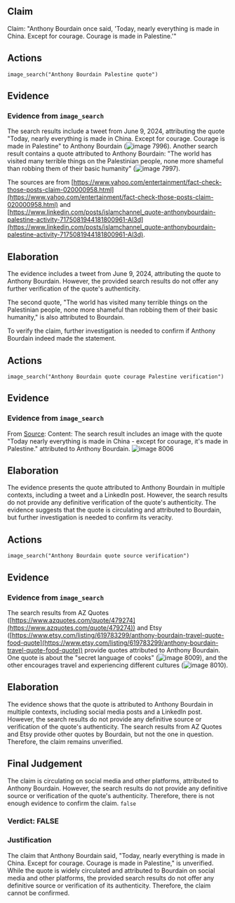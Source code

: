 ## Claim
Claim: "Anthony Bourdain once said, 'Today, nearly everything is made in China. Except for courage. Courage is made in Palestine.'"

## Actions
```
image_search("Anthony Bourdain Palestine quote")
```

## Evidence
### Evidence from `image_search`
The search results include a tweet from June 9, 2024, attributing the quote "Today, nearly everything is made in China. Except for courage. Courage is made in Palestine" to Anthony Bourdain (![image 7996](media/2025-08-29_22-17-1756505831-611153.jpg)). Another search result contains a quote attributed to Anthony Bourdain: "The world has visited many terrible things on the Palestinian people, none more shameful than robbing them of their basic humanity" (![image 7997](media/2025-08-29_22-17-1756505831-728492.jpg)).

The sources are from [https://www.yahoo.com/entertainment/fact-check-those-posts-claim-020000958.html](https://www.yahoo.com/entertainment/fact-check-those-posts-claim-020000958.html) and [https://www.linkedin.com/posts/islamchannel_quote-anthonybourdain-palestine-activity-7175081944181800961-Al3d](https://www.linkedin.com/posts/islamchannel_quote-anthonybourdain-palestine-activity-7175081944181800961-Al3d).


## Elaboration
The evidence includes a tweet from June 9, 2024, attributing the quote to Anthony Bourdain. However, the provided search results do not offer any further verification of the quote's authenticity.

The second quote, "The world has visited many terrible things on the Palestinian people, none more shameful than robbing them of their basic humanity," is also attributed to Bourdain.

To verify the claim, further investigation is needed to confirm if Anthony Bourdain indeed made the statement.


## Actions
```
image_search("Anthony Bourdain quote courage Palestine verification")
```

## Evidence
### Evidence from `image_search`
From [Source](https://www.linkedin.com/posts/hanslak_he-was-right-about-china-and-palestine-activity-7267303198367924224-CvXH): 
Content: The search result includes an image with the quote "Today nearly everything is made in China - except for courage, it's made in Palestine." attributed to Anthony Bourdain. ![image 8006](media/2025-08-29_22-17-1756505843-693693.jpg)


## Elaboration
The evidence presents the quote attributed to Anthony Bourdain in multiple contexts, including a tweet and a LinkedIn post. However, the search results do not provide any definitive verification of the quote's authenticity. The evidence suggests that the quote is circulating and attributed to Bourdain, but further investigation is needed to confirm its veracity.


## Actions
```
image_search("Anthony Bourdain quote source verification")
```

## Evidence
### Evidence from `image_search`
The search results from AZ Quotes ([https://www.azquotes.com/quote/479274](https://www.azquotes.com/quote/479274)) and Etsy ([https://www.etsy.com/listing/619783299/anthony-bourdain-travel-quote-food-quote](https://www.etsy.com/listing/619783299/anthony-bourdain-travel-quote-food-quote)) provide quotes attributed to Anthony Bourdain. One quote is about the "secret language of cooks" (![image 8009](media/2025-08-29_22-17-1756505851-383248.jpg)), and the other encourages travel and experiencing different cultures (![image 8010](media/2025-08-29_22-17-1756505851-790804.jpg)).


## Elaboration
The evidence shows that the quote is attributed to Anthony Bourdain in multiple contexts, including social media posts and a LinkedIn post. However, the search results do not provide any definitive source or verification of the quote's authenticity. The search results from AZ Quotes and Etsy provide other quotes by Bourdain, but not the one in question. Therefore, the claim remains unverified.


## Final Judgement
The claim is circulating on social media and other platforms, attributed to Anthony Bourdain. However, the search results do not provide any definitive source or verification of the quote's authenticity. Therefore, there is not enough evidence to confirm the claim. `false`

### Verdict: FALSE

### Justification
The claim that Anthony Bourdain said, "Today, nearly everything is made in China. Except for courage. Courage is made in Palestine," is unverified. While the quote is widely circulated and attributed to Bourdain on social media and other platforms, the provided search results do not offer any definitive source or verification of its authenticity. Therefore, the claim cannot be confirmed.
